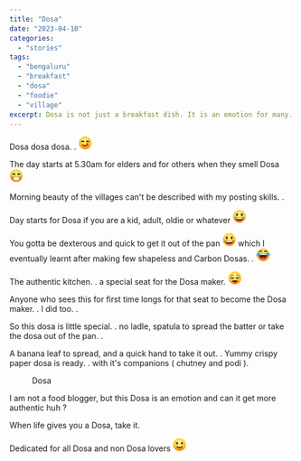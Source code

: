 ```yaml
---
title: "Dosa"
date: "2023-04-10"
categories:
  - "stories"
tags:
  - "bengaluru"
  - "breakfast"
  - "dosa"
  - "foodie"
  - "village"
excerpt: Dosa is not just a breakfast dish. It is an emotion for many.  But there is a community that eats dosa on a daily basis, that too which is as thin as the paper itself!
---
```


Dosa dosa dosa. . ![😋](images/1f60b.png)

The day starts at 5.30am for elders and for others when they smell Dosa ![😁](images/1f601.png)

Morning beauty of the villages can't be described with my posting skills. .

Day starts for Dosa if you are a kid, adult, oldie or whatever ![😃](images/1f603.png)

You gotta be dexterous and quick to get it out of the pan ![😃](images/1f603.png) which I eventually learnt after making few shapeless and Carbon Dosas. . ![😂](images/1f602.png)

The authentic kitchen. . a special seat for the Dosa maker. ![😌](images/1f60c.png)

Anyone who sees this for first time longs for that seat to become the Dosa maker. . I did too. .

So this dosa is little special. . no ladle, spatula to spread the batter or take the dosa out of the pan. .

A banana leaf to spread, and a quick hand to take it out. . Yummy crispy paper dosa is ready. . with it's companions ( chutney and podi ).

<figure>

<figcaption>

Dosa

</figcaption>

</figure>

I am not a food blogger, but this Dosa is an emotion and can it get more authentic huh ?

When life gives you a Dosa, take it.

Dedicated for all Dosa and non Dosa lovers ![🙂](images/1f642.png)

